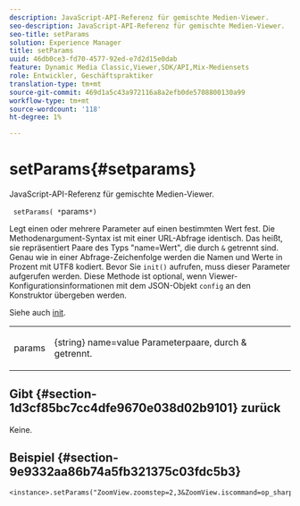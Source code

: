 ```yaml
---
description: JavaScript-API-Referenz für gemischte Medien-Viewer.
seo-description: JavaScript-API-Referenz für gemischte Medien-Viewer.
seo-title: setParams
solution: Experience Manager
title: setParams
uuid: 46db0ce3-fd70-4577-92ed-e7d2d15e0dab
feature: Dynamic Media Classic,Viewer,SDK/API,Mix-Mediensets
role: Entwickler, Geschäftspraktiker
translation-type: tm+mt
source-git-commit: 469d1a5c43a972116a8a2efb0de5708800130a99
workflow-type: tm+mt
source-wordcount: '118'
ht-degree: 1%

---
```



# setParams{#setparams}

JavaScript-API-Referenz für gemischte Medien-Viewer.

` setParams( *`params`*)`

Legt einen oder mehrere Parameter auf einen bestimmten Wert fest. Die Methodenargument-Syntax ist mit einer URL-Abfrage identisch. Das heißt, sie repräsentiert Paare des Typs &quot;name=Wert&quot;, die durch `&` getrennt sind. Genau wie in einer Abfrage-Zeichenfolge werden die Namen und Werte in Prozent mit UTF8 kodiert. Bevor Sie `init()` aufrufen, muss dieser Parameter aufgerufen werden. Diese Methode ist optional, wenn Viewer-Konfigurationsinformationen mit dem JSON-Objekt `config` an den Konstruktor übergeben werden.

Siehe auch [init](../../../c-html5-s7-aem-asset-viewers/c-html5-mixedmedia-viewer-about/c-html5-mixedmedia-viewer-javascriptapiref/r-html5-mixedmedia-javascriptapiref-init.md#reference-bb4428c155e541b79797f96e17c068ae).

<table id="table_896DFF34A68A403DB93A6D597461A573"> 
 <tbody> 
  <tr> 
   <td colname="col1"> <p> <span class="codeph"> <span class="varname"> params</span> </span> </p> </td> 
   <td colname="col2"> <p> <span class="codeph"> {string}</span> name=value Parameterpaare, durch  <span class="codeph"> &amp;</span> getrennt. </p> </td> 
  </tr> 
 </tbody> 
</table>

## Gibt {#section-1d3cf85bc7cc4dfe9670e038d02b9101} zurück

Keine.

## Beispiel {#section-9e9332aa86b74a5fb321375c03fdc5b3}

```
<instance>.setParams("ZoomView.zoomstep=2,3&ZoomView.iscommand=op_sharpen%3d1")
```

